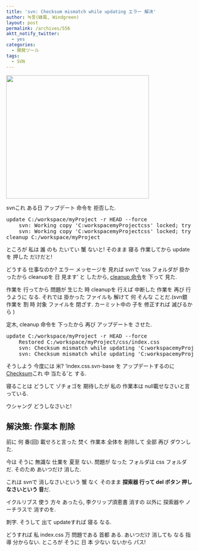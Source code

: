 ```yaml
---
title: 'svn: Checksum mismatch while updating エラー 解決'
author: 녹풍(綠風, Windgreen)
layout: post
permalink: /archives/556
aktt_notify_twitter:
  - yes
categories:
  - 開発ツール
tags:
  - SVN
---
```

<img src="http://dl.dropboxusercontent.com/u/15546257/blog/mytory/old-images/1/cfile10.uf.18329D554D4BC97130E518.png" class="aligncenter" alt="" filename="subversion_logo-384x332.png" filemime="image/jpeg" height="332" width="384" />

svnこれ ある日 アップデート 命令を 拒否した.

<pre class="brush:plain">update C:/workspace/myProject -r HEAD --force
    svn: Working copy &#039;C:workspacemyProjectcss&#039; locked; try performing &#039;cleanup&#039;
    svn: Working copy &#039;C:workspacemyProjectcss&#039; locked; try performing &#039;cleanup&#039;
cleanup C:/workspace/myProject
</pre>

ところが 私は 誰 のも たいてい 蟹 ないと! そのまま 寝る 作業してから updateを 押した だけだと!

どうする 仕事なのか? エラー メッセージを 見れば svnで ‘css フォルダが 掛かったから cleanupを 日 見ます’ と したから, <a target="_blank" href="http://wiki.kldp.org/wiki.php/SubversionBook/GuidedTour#svn-ch-3-sect-7.1">cleanup 命令</a>を 下って 見た.&nbsp;

作業を 行ってから 問題が 生じた 時 cleanupを 行えば 中断した 作業を 再び 行うように なる. それでは 掛かった ファイルも 解けて 何 そんな ことだ.(svn銀 作業を 割 時 対象 ファイルを 閉ざす. カーミット中の 子を 修正すれば 滅びるから )

定木, cleanup 命令を 下ったから 再び アップデートを させた.

<pre class="brush:plain">update C:/workspace/myProject -r HEAD --force
    Restored C:/workspace/myProject/css/index.css
    svn: Checksum mismatch while updating &#039;C:workspacemyProjectcss.svntext-baseindex.css.svn-base&#039;; expected: &#039;1bdfe3f4fe587005aa0562c465ad54ad&#039;, actual: &#039;null&#039;
    svn: Checksum mismatch while updating &#039;C:workspacemyProjectcss.svntext-baseindex.css.svn-base&#039;; expected: &#039;1bdfe3f4fe587005aa0562c465ad54ad&#039;, actual: &#039;null&#039;
</pre>

そうしよう 今度には 米? ‘index.css.svn-base を アップデートするのに <a href="http://jp.mytory.local/archives/96" target="_blank" title="[http://mytory.local/72]路 移動します.">Checksum</a>これ 中 当たる’と する.&nbsp;

寝ることは どうして ゾチォゴを 期待したが 私の 作業本は null載せなさいと言っている.

ウシャング どうしなさいと!

## 解決策: 作業本 削除

前に 何 番(回) 載せろと言った 焚く 作業本 全体を 削除して 全部 再び ダウンした.

今は そうに 無識な 仕業を 夏至 ない. 問題が なった フォルダは css フォルダだ. そのため あいつだけ 消した.

これは svnで 消しなさいという 蟹 なく そのまま **探索器 行って del ボタン 押しなさいという 音**だ.&nbsp;

イクルリブス 使う 方々 あったら, 李クリップ須恵書 消すの 以外に 探索器や ノーチラスで 消すのを.

刺字. そうして 出て updateすれば 寝る なる.

どうすれば 私 index.css 万 問題である 首都 ある. あいつだけ 消しても なる 指導 分からない. ところが そうに 日 本 少ない ないから パス!